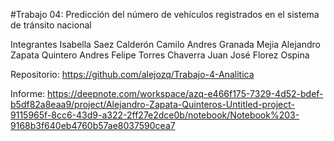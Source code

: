 #Trabajo 04: Predicción del número de vehículos registrados en el sistema de tránsito nacional

Integrantes
Isabella Saez Calderón
Camilo Andres Granada Mejia
Alejandro Zapata Quintero
Andres Felipe Torres Chaverra
Juan José Florez Ospina

Repositorio:
https://github.com/alejozq/Trabajo-4-Analitica

Informe:
https://deepnote.com/workspace/azq-e466f175-7329-4d52-bdef-b5df82a8eaa9/project/Alejandro-Zapata-Quinteros-Untitled-project-9115965f-8cc6-43d9-a322-2ff27e2dce0b/notebook/Notebook%203-9168b3f640eb4760b57ae8037590cea7
